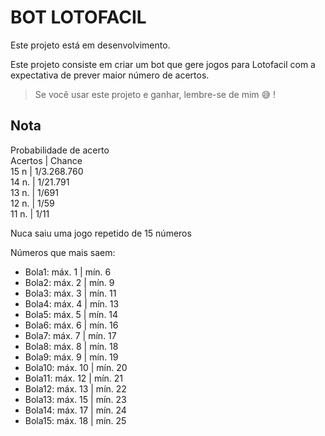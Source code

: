    
# BOT LOTOFACIL

Este projeto está em desenvolvimento.

Este projeto consiste em criar um bot que gere jogos para Lotofacil com a expectativa de prever maior número de acertos.

> Se você usar este projeto e ganhar, lembre-se de mim &#128517; !

## Nota

Probabilidade de acerto <br>
Acertos | Chance <br>
15 n    | 1/3.268.760  <br>
14 n.   | 1/21.791  <br>
13 n.   | 1/691  <br>
12 n.   | 1/59  <br>
11 n.   | 1/11  <br>

Nuca saiu uma jogo repetido de 15 números

Números que mais saem:
- Bola1: máx. 1 | mín. 6
- Bola2: máx. 2 | mín. 9
- Bola3: máx. 3 | mín. 11
- Bola4: máx. 4 | mín. 13
- Bola5: máx. 5 | mín. 14
- Bola6: máx. 6 | mín. 16
- Bola7: máx. 7 | mín. 17
- Bola8: máx. 8 | mín. 18
- Bola9: máx. 9 | mín. 19
- Bola10: máx. 10 | mín. 20
- Bola11: máx. 12 | mín. 21
- Bola12: máx. 13 | mín. 22
- Bola13: máx. 15 | mín. 23
- Bola14: máx. 17 | mín. 24
- Bola15: máx. 18 | mín. 25

      